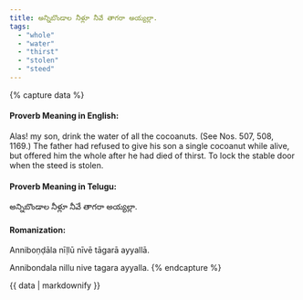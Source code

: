 ```yaml
---
title: అన్నిబొండాల నీళ్లూ నీవే తాగరా అయ్యల్లా.
tags:
  - "whole"
  - "water"
  - "thirst"
  - "stolen"
  - "steed"
---
```


{% capture data %}
#### Proverb Meaning in English:
Alas! my son, drink the water of all the cocoanuts.
(See Nos. 507, 508, 1169.)
The father had refused to give his son a single cocoanut while alive, but offered him the whole after he had died of thirst.
To lock the stable door when the steed is stolen.

#### Proverb Meaning in Telugu:
అన్నిబొండాల నీళ్లూ నీవే తాగరా అయ్యల్లా.

#### Romanization:
Anniboṇḍāla nīḷlū nīvē tāgarā ayyallā.

Annibondala nillu nive tagara ayyalla.
{% endcapture %}

{{ data | markdownify }}


